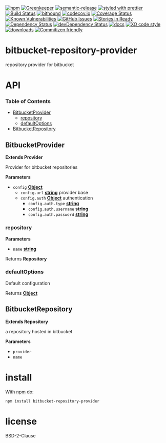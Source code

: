 [![npm](https://img.shields.io/npm/v/bitbucket-repository-provider.svg)](https://www.npmjs.com/package/bitbucket-repository-provider)
[![Greenkeeper](https://badges.greenkeeper.io/arlac77/bitbucket-repository-provider.svg)](https://greenkeeper.io/)
[![semantic-release](https://img.shields.io/badge/%20%20%F0%9F%93%A6%F0%9F%9A%80-semantic--release-e10079.svg)](https://github.com/arlac77/bitbucket-repository-provider)
[![styled with prettier](https://img.shields.io/badge/styled_with-prettier-ff69b4.svg)](https://github.com/prettier/prettier)
[![Build Status](https://secure.travis-ci.org/arlac77/bitbucket-repository-provider.png)](http://travis-ci.org/arlac77/bitbucket-repository-provider)
[![bithound](https://www.bithound.io/github/arlac77/bitbucket-repository-provider/badges/score.svg)](https://www.bithound.io/github/arlac77/bitbucket-repository-provider)
[![codecov.io](http://codecov.io/github/arlac77/bitbucket-repository-provider/coverage.svg?branch=master)](http://codecov.io/github/arlac77/bitbucket-repository-provider?branch=master)
[![Coverage Status](https://coveralls.io/repos/arlac77/bitbucket-repository-provider/badge.svg)](https://coveralls.io/r/arlac77/bitbucket-repository-provider)
[![Known Vulnerabilities](https://snyk.io/test/github/arlac77/bitbucket-repository-provider/badge.svg)](https://snyk.io/test/github/arlac77/bitbucket-repository-provider)
[![GitHub Issues](https://img.shields.io/github/issues/arlac77/bitbucket-repository-provider.svg?style=flat-square)](https://github.com/arlac77/bitbucket-repository-provider/issues)
[![Stories in Ready](https://badge.waffle.io/arlac77/bitbucket-repository-provider.svg?label=ready&title=Ready)](http://waffle.io/arlac77/bitbucket-repository-provider)
[![Dependency Status](https://david-dm.org/arlac77/bitbucket-repository-provider.svg)](https://david-dm.org/arlac77/bitbucket-repository-provider)
[![devDependency Status](https://david-dm.org/arlac77/bitbucket-repository-provider/dev-status.svg)](https://david-dm.org/arlac77/bitbucket-repository-provider#info=devDependencies)
[![docs](http://inch-ci.org/github/arlac77/bitbucket-repository-provider.svg?branch=master)](http://inch-ci.org/github/arlac77/bitbucket-repository-provider)
[![XO code style](https://img.shields.io/badge/code_style-XO-5ed9c7.svg)](https://github.com/sindresorhus/xo)
[![downloads](http://img.shields.io/npm/dm/bitbucket-repository-provider.svg?style=flat-square)](https://npmjs.org/package/bitbucket-repository-provider)
[![Commitizen friendly](https://img.shields.io/badge/commitizen-friendly-brightgreen.svg)](http://commitizen.github.io/cz-cli/)

# bitbucket-repository-provider

repository provider for bitbucket

# API

<!-- Generated by documentation.js. Update this documentation by updating the source code. -->

### Table of Contents

-   [BitbucketProvider](#bitbucketprovider)
    -   [repository](#repository)
    -   [defaultOptions](#defaultoptions)
-   [BitbucketRepository](#bitbucketrepository)

## BitbucketProvider

**Extends Provider**

Provider for bitbucket repositories

**Parameters**

-   `config` **[Object](https://developer.mozilla.org/docs/Web/JavaScript/Reference/Global_Objects/Object)** 
    -   `config.url` **[string](https://developer.mozilla.org/docs/Web/JavaScript/Reference/Global_Objects/String)** provider base
    -   `config.auth` **[Object](https://developer.mozilla.org/docs/Web/JavaScript/Reference/Global_Objects/Object)** authentication
        -   `config.auth.type` **[string](https://developer.mozilla.org/docs/Web/JavaScript/Reference/Global_Objects/String)** 
        -   `config.auth.username` **[string](https://developer.mozilla.org/docs/Web/JavaScript/Reference/Global_Objects/String)** 
        -   `config.auth.password` **[string](https://developer.mozilla.org/docs/Web/JavaScript/Reference/Global_Objects/String)** 

### repository

**Parameters**

-   `name` **[string](https://developer.mozilla.org/docs/Web/JavaScript/Reference/Global_Objects/String)** 

Returns **Repository** 

### defaultOptions

Default configuration

Returns **[Object](https://developer.mozilla.org/docs/Web/JavaScript/Reference/Global_Objects/Object)** 

## BitbucketRepository

**Extends Repository**

a repository hosted in bitbucket

**Parameters**

-   `provider`  
-   `name`  

# install

With [npm](http://npmjs.org) do:

```shell
npm install bitbucket-repository-provider
```

# license

BSD-2-Clause

